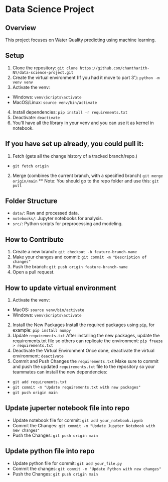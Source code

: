 # Data Science Project

## Overview
This project focuses on Water Quality predicting using machine learning.

## Setup
1. Clone the repository: `git clone https://github.com/chantharith-NY/data-science-project.git`
2. Create the virtual environment (If you had it move to part 3'): `python -m venv venv`
3. Activate the venv:
- Windows: `venv\Scripts\activate`
- MacOS/Linux: `source venv/bin/activate`
4. Install dependencies: `pip install -r requirements.txt`
5. Deactivate: `deactivate`
6. You'll have all the library in your venv and you can use it as kernel in notebook.

## If you have set up already, you could pull it:
1. Fetch (gets all the change history of a tracked branch/repo.)
- `git fetch origin`
2. Merge (combines the current branch, with a specified branch)
`git merge origin/main`
** Note:
You should go to the repo folder and use this: 
`git pull`

## Folder Structure
- `data/`: Raw and processed data.
- `notebooks/`: Jupyter notebooks for analysis.
- `src/`: Python scripts for preprocessing and modeling.

## How to Contribute
1. Create a new branch: `git checkout -b feature-branch-name`
2. Make your changes and commit: `git commit -m "Description of changes"`
3. Push the branch: `git push origin feature-branch-name`
4. Open a pull request.

## How to update virtual environment
1. Activate the venv:
- MacOS: `source venv/bin/activate`
- Windows: `venv\Scripts\activate`
2. Install the New Packages
Install the required packages using `pip`, for example:
`pip install numpy`
3. Update `requirements.txt`
After installing the new packages, update the requirements.txt file so others can replicate the environment:
`pip freeze > requirements.txt`
4. Deactivate the Virtual Environment
Once done, deactivate the virtual environment:
`deactivate`
5. Commit and Push Changes the `requirements.txt`
Make sure to commit and push the updated `requirements.txt` file to the repository so your teammates can install the new dependencies:
- `git add requirements.txt`
- `git commit -m "Update requirements.txt with new packages"`
- `git push origin main`

## Update juperter notebook file into repo
- Update notebook file for commit:
`git add your_notebook.ipynb`
- Commit the Changes:
`git commit -m "Update Jupyter Notebook with new changes"`
- Push the Changes:
`git push origin main`

## Update python file into repo
- Update python file for commit:
`git add your_file.py`
- Commit the changes:
`git commit -m "Update Python with new changes"`
- Push the Changes:
`git push origin main`
